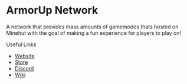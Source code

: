# ArmorUp Network
A network that provides mass amounts of gamemodes thats hosted on Minehut with the goal of making a fun experience for players to play on!

Useful Links
- [Website](https://armorup.ca)
- [Store](https://store.armorup.ca)
- [Discord](https://discord.gg/armorup)
- [Wiki](https://wiki.armorup.ca)
